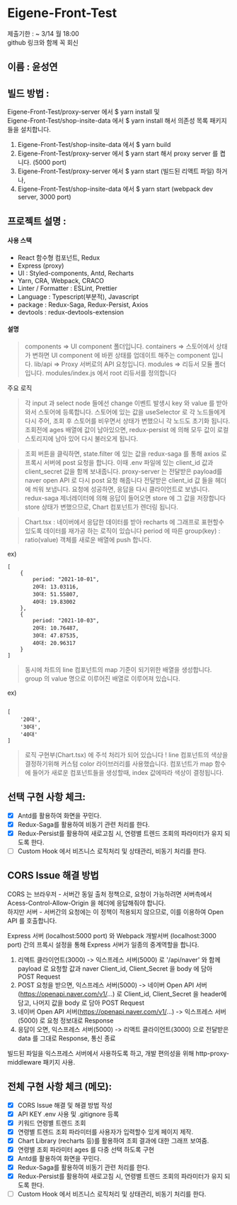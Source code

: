 # Eigene-Front-Test

제출기한 : ~ 3/14 월 18:00   \
github 링크와 함께 꼭 회신

## 이름 : 윤성연


## 빌드 방법 :

Eigene-Front-Test/proxy-server 에서 $ yarn install 및    \
Eigene-Front-Test/shop-insite-data 에서 $ yarn install 해서 의존성 목록 패키지들을 설치합니다.

1. Eigene-Front-Test/shop-insite-data 에서 $ yarn build
2. Eigene-Front-Test/proxy-server 에서 $ yarn start 해서 proxy server 를 켭니다. (5000 port)
3. Eigene-Front-Test/proxy-server 에서 $ yarn start (빌드된 리액트 파일) 하거나,
4. Eigene-Front-Test/shop-insite-data 에서 $ yarn start (webpack dev server, 3000 port)

## 프로젝트 설명 :

#### 사용 스택

- React 함수형 컴포넌트, Redux
- Express (proxy)
- UI : Styled-components, Antd, Recharts
- Yarn, CRA, Webpack, CRACO
- Linter / Formatter : ESLint, Prettier
- Language : Typescript(부분적), Javascript
- package : Redux-Saga, Redux-Persist, Axios
- devtools : redux-devtools-extension

#### 설명

> components => UI component 폴더입니다.
> containers => 스토어에서 상태가 변하면 UI component 에 바뀐 상태를 업데이트 해주는 component 입니다.
> lib/api => Proxy 서버로의 API 요청입니다.
> modules => 리듀서 모듈 폴더입니다. modules/index.js 에서 root 리듀서를 정의합니다

주요 로직

> 각 input 과 select node 들에선 change 이벤트 발생시 key 와 value 를 받아와서 스토어에 등록합니다.
> 스토어에 있는 값을 useSelector 로 각 노드들에게 다시 주어, 조회 후 스토어를 비우면서 상태가 변했으니 각 노드도 초기화 됩니다.
> 조회전에 ages 배열에 값이 남아있으면, redux-persist 에 의해 모두 값이 로컬스토리지에 남아 있어 다시 불러오게 됩니다.

> 조회 버튼을 클릭하면, state.filter 에 있는 값을 redux-saga 를 통해 axios 로 프록시 서버에 post 요청을 합니다.
> 이때 .env 파일에 있는 client_id 값과 client_secret 값을 함께 보내줍니다.
> proxy-server 는 전달받은 payload를 naver open API 로 다시 post 요청 해줍니다
> 전달받은 client_id 값 들을 헤더에 씌워 보냅니다.
> 요청에 성공하면, 응답을 다시 클라이언트로 보냅니다.
> redux-saga 제너레이터에 의해 응답이 들어오면 store 에 그 값을 저장합니다
> store 상태가 변했으므로, Chart 컴포넌트가 렌더링 됩니다.

> Chart.tsx : 네이버에서 응답한 데이터를 받아 recharts 에 그래프로 표현할수 있도록 데이터를 재가공 하는 로직이 있습니다
> period 에 따른 group(key) : ratio(value) 객체를 새로운 배열에 push 합니다.

ex)

```
[
    {
        period: "2021-10-01",
        20대: 13.03116,
        30대: 51.55807,
        40대: 19.83002
    },
    {
        period: "2021-10-03",
        20대: 10.76487,
        30대: 47.87535,
        40대: 20.96317
    }
]

```

> 동시에 차트의 line 컴포넌트의 map 기준이 되기위한 배열을 생성합니다.
> group 의 value 명으로 이루어진 배열로 이루어져 있습니다.

ex)

```

[
    '20대',
    '30대',
    '40대'
]

```

> 로직 구현부(Chart.tsx) 에 주석 처리가 되어 있습니다 !
> line 컴포넌트의 색상을 결정하기위해 커스텀 color 라이브러리를 사용했습니다.
> 컴포넌트가 map 함수에 들어가 새로운 컴포넌트들을 생성할때, index 값에따라 색상이 결정됩니다.

## 선택 구현 사항 체크:

- [x] Antd를 활용하여 화면을 꾸민다.
- [x] Redux-Saga를 활용하여 비동기 관련 처리를 한다.
- [x] Redux-Persist를 활용하여 새로고침 시, 연령별 트렌드 조회의 파라미터가 유지 되도록 한다.
- [ ] Custom Hook 에서 비즈니스 로직처리 및 상태관리, 비동기 처리를 한다.

## CORS Issue 해결 방법

CORS 는 브라우저 - 서버간 동일 출처 정책으로, 요청이 가능하려면 서버측에서 Acess-Control-Allow-Origin 을 헤더에 응답해줘야 합니다.   \
하지만 서버 - 서버간의 요청에는 이 정책이 적용되지 않으므로, 이를 이용하여 Open API 를 호출합니다.

Express 서버 (localhost:5000 port) 와 Webpack 개발서버 (localhost:3000 port) 간의 프록시 설정을 통해 Express 서버가 일종의 중계역할을 합니다.

1. 리액트 클라이언트(3000) -> 익스프레스 서버(5000) 로 '/api/naver' 와 함께 payload 로 요청할 값과 naver Client_id, Client_Secret 을 body 에 담아 POST Request
2. POST 요청을 받으면, 익스프레스 서버(5000) -> 네이버 Open API 서버(https://openapi.naver.com/v1/...) 로 Client_id, Client_Secret 을 header에 담고,
   나머지 값을 body 로 담아 POST Request
3. 네이버 Open API 서버(https://openapi.naver.com/v1/...) -> 익스프레스 서버(5000) 로 요청 정보대로 Response
4. 응답이 오면, 익스프레스 서버(5000) -> 리액트 클라이언트(3000) 으로 전달받은 data 를 그대로 Response, 통신 종료

빌드된 파일을 익스프레스 서버에서 사용하도록 하고, 개발 편의성을 위해 http-proxy-middleware 패키지 사용.

## 전체 구현 사항 체크 (메모):

- [x] CORS Issue 해결 및 해결 방법 작성
- [x] API KEY .env 사용 및 .gitignore 등록
- [x] 키워드 연령별 트렌드 조회
- [x] 연령별 트렌드 조회 파라미터를 사용자가 입력할수 있게 페이지 제작.
- [x] Chart Library (recharts 등)를 활용하여 조회 결과에 대한 그래프 보여줌.
- [x] 연령별 조회 파라미터 ages 를 다중 선택 하도록 구현
- [x] Antd를 활용하여 화면을 꾸민다.
- [x] Redux-Saga를 활용하여 비동기 관련 처리를 한다.
- [x] Redux-Persist를 활용하여 새로고침 시, 연령별 트렌드 조회의 파라미터가 유지 되도록 한다.
- [ ] Custom Hook 에서 비즈니스 로직처리 및 상태관리, 비동기 처리를 한다.

